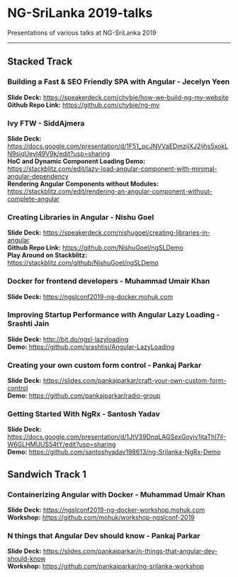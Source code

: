 # NG-SriLanka 2019-talks
Presentations of various talks at NG-SriLanka 2019
***

## Stacked Track

### Building a Fast & SEO Friendly SPA with Angular - Jecelyn Yeen
**Slide Deck:** https://speakerdeck.com/chybie/how-we-build-ng-my-website  
**Github Repo Link:** https://github.com/chybie/ng-my

### Ivy FTW - SiddAjmera
**Slide Deck:** https://docs.google.com/presentation/d/1F51_pcJNVVaEDmzijXJ2ijhs5xokLN9sjqUeyl49V9k/edit?usp=sharing  
**HoC and Dynamic Component Loading Demo:** https://stackblitz.com/edit/lazy-load-angular-component-with-minimal-angular-dependency  
**Rendering Angular Components without Modules:** https://stackblitz.com/edit/rendering-an-angular-component-without-complete-angular

### Creating Libraries in Angular - Nishu Goel  
**Slide Deck:** https://speakerdeck.com/nishugoel/creating-libraries-in-angular  
**Github Repo Link:** https://github.com/NishuGoel/ngSLDemo  
**Play Around on Stackblitz:** https://stackblitz.com/github/NishuGoel/ngSLDemo  

### Docker for frontend developers - Muhammad Umair Khan
**Slide Deck:** https://ngslconf2019-ng-docker.mohuk.com

### Improving Startup Performance with Angular Lazy Loading - Srashti Jain
**Slide Deck:** http://bit.do/ngsl-lazyloading <br/> 
**Demo:** https://github.com/srashtisj/Angular-LazyLoading

### Creating your own custom form control - Pankaj Parkar
**Slide Deck:** https://slides.com/pankajparkar/craft-your-own-custom-form-control <br/> 
**Demo:** https://github.com/pankajparkar/radio-group

### Getting Started With NgRx - Santosh Yadav
**Slide Deck:** https://docs.google.com/presentation/d/1JtV39DnqLAGSexGoyjv1jtaThI7iI-W6GLHMUUS54tY/edit?usp=sharing <br/>
**Demo:** https://github.com/santoshyadav198613/ng-Srilanka-NgRx-Demo

## Sandwich Track 1

### Containerizing Angular with Docker - Muhammad Umair Khan
**Slide Deck:** https://ngslconf2019-ng-docker-workshop.mohuk.com <br/> 
**Workshop:** https://github.com/mohuk/workshop-ngslconf-2019

### N things that Angular Dev should know - Pankaj Parkar
**Slide Deck:** https://slides.com/pankajparkar/n-things-that-angular-dev-should-know <br/> 
**Workshop:** https://github.com/pankajparkar/ng-srilanka-workshop
